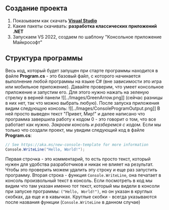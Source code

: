 ## Создание проекта
1. Показываем как скачать [**Visual Studio**](https://visualstudio.microsoft.com/ru/)
2. Какие пакеты скачивать: **разработка классических приложений .NET**
3. Запускаем VS 2022, создаем по шаблону "Консольное приложение Майкрософт"
## Структура программы
Весь код, который будет запущен при старте программы находится в файле **Program.cs** - это базовый файл, с которого начинается выполнение любой программы на языке C# (вне зависимости это игра или мобильное приложение).
Давайте проверим, что умеет консольное приложение и запустим его. Для этого нужно нажать на зеленую стрелку в верней панели ![[../Images/GreenArrow.png]] (сейчас разницы в них нет, так что можно выбрать любую). После запуска приложения видим следующую консоль:
![[../Images/ConsoleProgramOutput.png]]
В ней просто выведен текст "Привет, Мир!" и далее написано что программа завершила работу к кодом 0 - это говорит о том, что все работает как нужно.
*Закроем консоль и разберемся с кодом.*
Если мы только что создали проект, мы увидим следующий код в файле **Program.cs**:
``` cs
// See https://aka.ms/new-console-template for more information
Console.WriteLine("Hello, World!");
```
Первая строчка - это комментарий, то есть просто текст, который нужен для удобства разработчиков и никак не влияет на результат. Чтобы это проверить можем удалить эту строку и еще раз запустить программу.
Вторая строка - функция `Console.WriteLine`, она печатает в консоль произвольный текст в консоль. Если посмотреть в код мы видим что там указан именно тот текст, который мы видели в консоли при запуске программы: `("Hello, World!")`, но он указан в круглых скобках, да еще и в кавычках.
Круглые скобки - всегда указываются после названия функции (`Console.WriteLine` в данном случае)